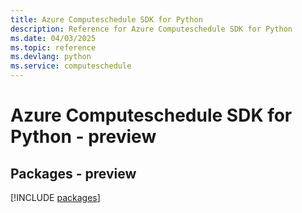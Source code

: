 ```yaml
---
title: Azure Computeschedule SDK for Python
description: Reference for Azure Computeschedule SDK for Python
ms.date: 04/03/2025
ms.topic: reference
ms.devlang: python
ms.service: computeschedule
---
```

# Azure Computeschedule SDK for Python - preview
## Packages - preview
[!INCLUDE [packages](computeschedule-index.md)]